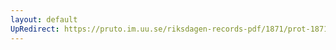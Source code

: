 ```yaml
---
layout: default
UpRedirect: https://pruto.im.uu.se/riksdagen-records-pdf/1871/prot-1871--fk--119/prot-1871--fk--119_001.pdf
---
```

